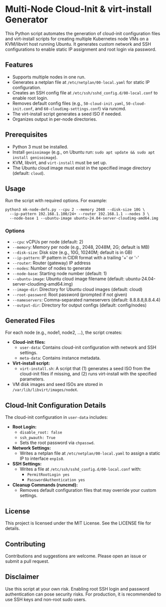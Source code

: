 # Multi-Node Cloud-Init & virt-install Generator

This Python script automates the generation of cloud-init
configuration files and virt-install scripts for creating
multiple Kubernetes node VMs on a KVM/libvirt host running
Ubuntu. It generates custom network and SSH configurations to
enable static IP assignment and root login via password.

## Features

- Supports multiple nodes in one run.
- Generates a netplan file at
  `/etc/netplan/00-local.yaml` for static IP configuration.
- Creates an SSH config file at
  `/etc/ssh/sshd_config.d/00-local.conf` to enable root login.
- Removes default config files (e.g.,
  `50-cloud-init.yaml`, `50-cloud-init.conf`, and
  `60-cloudimg-settings.conf`) via runcmd.
- The virt-install script generates a seed ISO if needed.
- Organizes output in per-node directories.

## Prerequisites

- Python 3 must be installed.
- Install `genisoimage` (e.g., on Ubuntu run:
  `sudo apt update && sudo apt install genisoimage`).
- KVM, libvirt, and `virt-install` must be set up.
- The Ubuntu cloud image must exist in the specified image
  directory (default: `cloud`).

## Usage

Run the script with required options. For example:

    python3 mk-node-defs.py --cpu 2 --memory 2048 --disk-size 10G \
      --ip-pattern 192.168.1.100/24+ --router 192.168.1.1 --nodes 3 \
      --node-base 1 --ubuntu-image ubuntu-24.04-server-cloudimg-amd64.img

### Options

* `--cpu`: vCPUs per node (default: 2)
* `--memory`: Memory per node (e.g., 2048, 2048M, 2G; default is MB)
* `--disk-size`: Disk size (e.g., 10G, 10240M; default is in GB)
* `--ip-pattern`: IP pattern in CIDR format with a trailing '+' or '-'
* `--router`: Router (gateway) IP address
* `--nodes`: Number of nodes to generate
* `--node-base`: Starting node number (default: 1)
* `--ubuntu-image`: Ubuntu cloud image filename (default:
  ubuntu-24.04-server-cloudimg-amd64.img)
* `--image-dir`: Directory for Ubuntu cloud images (default: cloud)
* `--root-password`: Root password (prompted if not given)
* `--nameservers`: Comma-separated nameservers (default:
  8.8.8.8,8.8.4.4)
* `--output-dir`: Directory for output configs (default:
  config/nodes)

## Generated Files

For each node (e.g., node1, node2, ...), the script creates:

- **Cloud-init files:**
  - `user-data`: Contains cloud-init configuration with network and SSH
    settings.
  - `meta-data`: Contains instance metadata.
- **Virt-install script:**
  - `virt-install.sh`: A script that (1) generates a seed ISO from the
    cloud-init files if missing, and (2) runs virt-install with the
    specified parameters.
- VM disk images and seed ISOs are stored in
  `/var/lib/libvirt/images/nodeX`.

## Cloud-Init Configuration Details

The cloud-init configuration in `user-data` includes:

- **Root Login:**
  - `disable_root: false`
  - `ssh_pwauth: True`
  - Sets the root password via `chpasswd`.
- **Network Settings:**
  - Writes a netplan file at `/etc/netplan/00-local.yaml` to assign
    a static IP to interface `enp1s0`.
- **SSH Settings:**
  - Writes a file at `/etc/ssh/sshd_config.d/00-local.conf` with:
    - `PermitRootLogin yes`
    - `PasswordAuthentication yes`
- **Cleanup Commands (runcmd):**
  - Removes default configuration files that may override your
    custom settings.

## License

This project is licensed under the MIT License. See the LICENSE file
for details.

## Contributing

Contributions and suggestions are welcome. Please open an issue or
submit a pull request.

## Disclaimer

Use this script at your own risk. Enabling root SSH login and password
authentication can pose security risks. For production, it is
recommended to use SSH keys and non-root sudo users.
